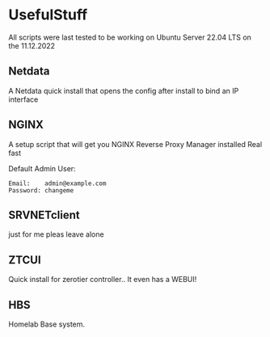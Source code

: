 # UsefulStuff
All scripts were last tested to be working on Ubuntu Server 22.04 LTS on the 11.12.2022

## Netdata
A Netdata quick install that opens the config after install to bind an IP interface

## NGINX
A setup script that will get you NGINX Reverse Proxy Manager installed Real fast

Default Admin User:
```
Email:    admin@example.com
Password: changeme
```
## SRVNETclient
just for me pleas leave alone

## ZTCUI
Quick install for zerotier controller.. It even has a WEBUI!

## HBS
Homelab Base system.
